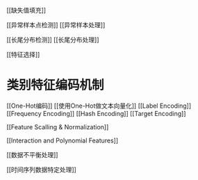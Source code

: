 

[[缺失值填充]]

[[异常样本点检测]]
[[异常样本处理]]

[[长尾分布检测]]
[[长尾分布处理]]

[[特征选择]]

# 类别特征编码机制
[[One-Hot编码]]
[[使用One-Hot做文本向量化]]
[[Label Encoding]]
[[Frequency Encoding]]
[[Hash Encoding]]
[[Target Encoding]]

[[Feature Scalling & Normalization]]

[[Interaction and Polynomial Features]]

[[数据不平衡处理]]

[[时间序列数据特定处理]]

